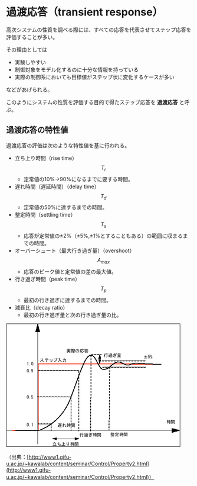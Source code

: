 # 過渡応答（transient response）

高次システムの性質を調べる際には、すべての応答を代表させてステップ応答を評価することが多い。

その理由としては

* 実験しやすい
* 制御対象をモデル化するのに十分な情報を持っている
* 実際の制御系においても目標値がステップ状に変化するケースが多い

などがあげられる。

このようにシステムの性質を評価する目的で得たステップ応答を **過渡応答** と呼ぶ。

## 過渡応答の特性値

過渡応答の評価は次のような特性値を基に行われる。

* 立ち上り時間（rise time）$$T_r$$
  * 定常値の10%->90%になるまでに要する時間。
* 遅れ時間（遅延時間）（delay time）$$T_d$$
  * 定常値の50%に達するまでの時間。
* 整定時間（settling time）$$T_s$$
  * 応答が定常値の±2%（±5%,±1%とすることもある）の範囲に収まるまでの時間。
* オーバーシュート（最大行き過ぎ量）（overshoot）$$A_{max}$$
  * 応答のピーク値と定常値の差の最大値。
* 行き過ぎ時間（peak time）$$T_p$$
  * 最初の行き過ぎに達するまでの時間。
* 減衰比（decay ratio）
  * 最初の行き過ぎ量と次の行き過ぎ量の比。

<img src="fig_res.gif" style="border:solid 1px #000000">

（出典：[http://www1.gifu-u.ac.jp/~kawalab/content/seminar/Control/Property2.html](http://www1.gifu-u.ac.jp/~kawalab/content/seminar/Control/Property2.html)）
